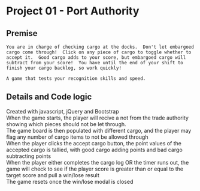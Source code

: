 
# Project 01 - Port Authority

## Premise
    You are in charge of checking cargo at the docks.  Don't let embargoed cargo come through!  Click on any piece of cargo to toggle whether to accept it.  Good cargo adds to your score, but embargoed cargo will subtract from your score!  You have until the end of your shift to finish your cargo backlog, so work quickly!  
  
    A game that tests your recognition skills and speed. 

## Details and Code logic

Created with javascript, jQuery and Bootstrap  
When the game starts, the player will recive a not from the trade authority showing which pieces should not be let through.  
The game board is then populated with different cargo, and the player may flag any number of cargo items to not be allowed through  
When the player clicks the accept cargo button, the point values of the accepted cargo is tallied, with good cargo adding points and bad cargo subtracting points  
When the player either completes the cargo log OR the timer runs out, the game will check to see if the player score is greater than or equal to the target score and pull a win/lose result  
The game resets once the win/lose modal is closed


